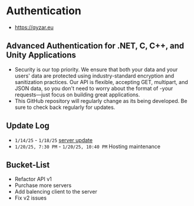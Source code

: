 # Authentication
- https://qyzar.eu
## Advanced Authentication for .NET, C, C++, and Unity Applications
- Security is our top priority. We ensure that both your data and your users' data are protected using industry-standard encryption and sanitization practices. Our API is flexible, accepting GET, multipart, and JSON data, so you don't need to worry about the format of -your requests—just focus on building great applications.
- This GitHub repository will regularly change as its being developed. Be sure to check back regularly for updates.

## Update Log
- `1/14/25` - `1/18/25` [server update](https://github.com/stealsecurities/Authentication/blob/5ca5cbd9288b94ffc92c4d27aba0896016e7bd3a/updateLogs/1.14.24_maintenance.markdown)
- `1/20/25, 7:30 PM` - `1/20/25, 10:40 PM` Hosting maintenance

## Bucket-List
- Refactor API v1
- Purchase more servers
- Add balencing client to the server
- Fix v2 issues
